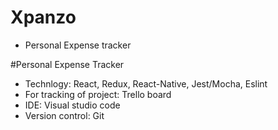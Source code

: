# Xpanzo
* Personal Expense tracker

#Personal Expense Tracker
  * Technlogy: React, Redux, React-Native, Jest/Mocha, Eslint
  * For tracking of project: Trello board
  * IDE: Visual studio code
  * Version control: Git
